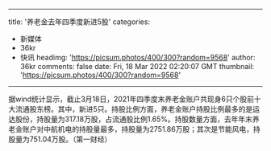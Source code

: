 
---
title: '养老金去年四季度新进5股'
categories: 
 - 新媒体
 - 36kr
 - 快讯
headimg: 'https://picsum.photos/400/300?random=9568'
author: 36kr
comments: false
date: Fri, 18 Mar 2022 02:20:07 GMT
thumbnail: 'https://picsum.photos/400/300?random=9568'
---

<div>   
据wind统计显示，截止3月18日，2021年四季度末养老金账户共现身6只个股前十大流通股东榜。其中，新进5只。持股比例方面，养老金账户持股比例最多的是运达股份，持股量为317.18万股，占流通股比例1.65%。持股数量方面，去年年末养老金账户对中航机电的持股量最多，持股量为2751.86万股；其次是节能风电，持股量为751.04万股。（第一财经）  
</div>
            